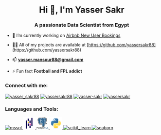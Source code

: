 <h1 align="center">Hi 👋, I'm Yasser Sakr</h1>
<h3 align="center">A passionate Data Scientist from Egypt</h3>

- 🔭 I’m currently working on [Airbnb New User Bookings](https://www.kaggle.com/competitions/airbnb-recruiting-new-user-bookings/data)

- 👨‍💻 All of my projects are available at [https://github.com/yassersakr88](https://github.com/yassersakr88)

- 📫 **yasser.mansour88@gmail.com**

- ⚡ Fun fact **Football and FPL addict**

<h3 align="left">Connect with me:</h3>
<p align="left">
<a href="https://twitter.com/yasser_sakr88" target="blank"><img align="center" src="https://raw.githubusercontent.com/rahuldkjain/github-profile-readme-generator/master/src/images/icons/Social/twitter.svg" alt="yasser_sakr88" height="30" width="40" /></a>
<a href="https://linkedin.com/in/yassersakr88" target="blank"><img align="center" src="https://raw.githubusercontent.com/rahuldkjain/github-profile-readme-generator/master/src/images/icons/Social/linked-in-alt.svg" alt="yassersakr88" height="30" width="40" /></a>
<a href="https://stackoverflow.com/users/yasser-sakr" target="blank"><img align="center" src="https://raw.githubusercontent.com/rahuldkjain/github-profile-readme-generator/master/src/images/icons/Social/stack-overflow.svg" alt="yasser-sakr" height="30" width="40" /></a>
<a href="https://kaggle.com/yassersakr" target="blank"><img align="center" src="https://raw.githubusercontent.com/rahuldkjain/github-profile-readme-generator/master/src/images/icons/Social/kaggle.svg" alt="yassersakr" height="30" width="40" /></a>
</p>

<h3 align="left">Languages and Tools:</h3>
<p align="left"> <a href="https://www.microsoft.com/en-us/sql-server" target="_blank" rel="noreferrer"> <img src="https://www.svgrepo.com/show/303229/microsoft-sql-server-logo.svg" alt="mssql" width="40" height="40"/> </a> <a href="https://pandas.pydata.org/" target="_blank" rel="noreferrer"> <img src="https://raw.githubusercontent.com/devicons/devicon/2ae2a900d2f041da66e950e4d48052658d850630/icons/pandas/pandas-original.svg" alt="pandas" width="40" height="40"/> </a> <a href="https://www.postgresql.org" target="_blank" rel="noreferrer"> <img src="https://raw.githubusercontent.com/devicons/devicon/master/icons/postgresql/postgresql-original-wordmark.svg" alt="postgresql" width="40" height="40"/> </a> <a href="https://www.python.org" target="_blank" rel="noreferrer"> <img src="https://raw.githubusercontent.com/devicons/devicon/master/icons/python/python-original.svg" alt="python" width="40" height="40"/> </a> <a href="https://scikit-learn.org/" target="_blank" rel="noreferrer"> <img src="https://upload.wikimedia.org/wikipedia/commons/0/05/Scikit_learn_logo_small.svg" alt="scikit_learn" width="40" height="40"/> </a> <a href="https://seaborn.pydata.org/" target="_blank" rel="noreferrer"> <img src="https://seaborn.pydata.org/_images/logo-mark-lightbg.svg" alt="seaborn" width="40" height="40"/> </a> </p>
